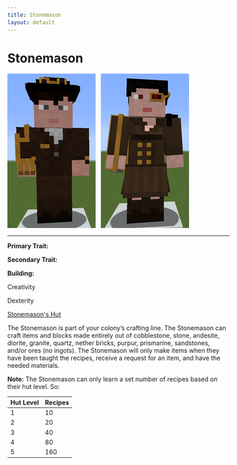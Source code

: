 ```yaml
---
title: Stonemason
layout: default
---
```

# Stonemason

<div class="infobox box text-center">
<img src="../../assets/images/workers/stonemason_m.png" alt="StoneMason Male" />&nbsp;&nbsp;&nbsp;<img src="../../assets/images/workers/stonemason_F.png" alt="StoneMason Female" />
<hr />
  <div class="row section-text text-left">
    <div class="col">
      <p><strong>Primary Trait:</strong></p>
      <p><strong>Secondary Trait:</strong></p>
      <p><strong>Building:</strong></p>
    </div>
    <div class="col">
      <p class="traitp">Creativity</p>
      <p class="traits">Dexterity</p>
      <p><a href="../buildings/stonemason">Stonemason's Hut</a></p>
    </div>
  </div>
</div>

The Stonemason is part of your colony’s crafting line. The Stonemason can craft items and blocks made entirely out of cobblestone, stone, andesite, diorite, granite, quartz, nether bricks, purpur, prismarine, sandstones, and/or ores (no ingots). The Stonemason will only make items when they have been taught the recipes, receive a request for an item, and have the needed materials.

**Note:** The Stonemason can only learn a set number of recipes based on their hut level. So:

| Hut Level | Recipes |
| --------- | ------- |
| 1         | 10      |
| 2         | 20      |
| 3         | 40      |
| 4         | 80      |
| 5         | 160     |

<br>
